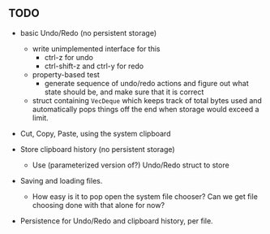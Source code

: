## TODO

* basic Undo/Redo (no persistent storage)
  * write unimplemented interface for this
    * ctrl-z for undo
    * ctrl-shift-z and ctrl-y for redo
  * property-based test
    * generate sequence of undo/redo actions and figure out what state should be, and make sure that it is correct
  * struct containing `VecDeque` which keeps track of total bytes used
  and automatically pops things off the end when storage would exceed a limit.


* Cut, Copy, Paste, using the system clipboard

* Store clipboard history (no persistent storage)
  * Use (parameterized version of?) Undo/Redo struct to store

* Saving and loading files.
  * How easy is it to pop open the system file chooser? Can we get file choosing done with that alone for now?

* Persistence for Undo/Redo and clipboard history, per file.
